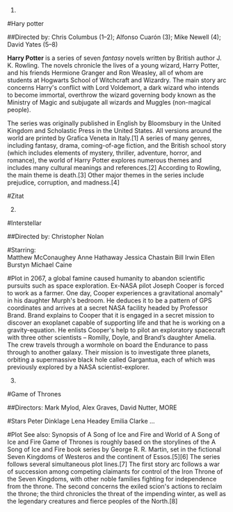 1.
 #Hary potter

##Directed by: Chris Columbus (1–2); Alfonso Cuarón (3); Mike Newell (4); David Yates (5–8)


**Harry Potter** is a series of seven *fantasy* novels written by British author J. K. Rowling. The novels chronicle the lives of a young wizard, Harry Potter, and his friends Hermione Granger and Ron Weasley, all of whom are students at Hogwarts School of Witchcraft and Wizardry. The main story arc concerns Harry's conflict with Lord Voldemort, a dark wizard who intends to become immortal, overthrow the wizard governing body known as the Ministry of Magic and subjugate all wizards and Muggles (non-magical people).

The series was originally published in English by Bloomsbury in the United Kingdom and Scholastic Press in the United States. All versions around the world are printed by Grafica Veneta in Italy.[1] A series of many genres, including fantasy, drama, coming-of-age fiction, and the British school story (which includes elements of mystery, thriller, adventure, horror, and romance), the world of Harry Potter explores numerous themes and includes many cultural meanings and references.[2] According to Rowling, the main theme is death.[3] Other major themes in the series include prejudice, corruption, and madness.[4]

#Zitat

2.
 #Interstellar

##Directed by:	Christopher Nolan

#Starring:	
Matthew McConaughey
Anne Hathaway
Jessica Chastain
Bill Irwin
Ellen Burstyn
Michael Caine

#Plot
in 2067, a global famine caused humanity to abandon scientific pursuits such as space exploration. 
Ex-NASA pilot Joseph Cooper is forced to work as a farmer. One day, Cooper experiences a gravitational
 anomaly" in his daughter Murph's bedroom. He deduces it to be a pattern of GPS coordinates and arrives
 at a secret NASA facility headed by Professor Brand. Brand explains to Cooper that it is engaged in a
 secret mission to discover an exoplanet capable of supporting life and that he is working on a gravity-equation.
 He enlists Cooper's help to pilot an exploratory spacecraft with three other scientists – Romilly, Doyle, and Brand’s daughter Amelia. The crew travels through a wormhole on board the Endurance to pass through to another galaxy. Their mission is to investigate three planets, orbiting a supermassive black hole called Gargantua, each of which was previously explored by a NASA scientist-explorer.

3.
#Game of Thrones

##Directors: Mark Mylod, Alex Graves, David Nutter, MORE

#Stars
Peter Dinklage
Lena Headey
Emilia Clarke
...

#Plot
See also: Synopsis of A Song of Ice and Fire and World of A Song of Ice and Fire
Game of Thrones is roughly based on the storylines of the A Song of Ice and Fire book series by George R. R. Martin, set in the fictional Seven Kingdoms of Westeros and the continent of Essos.[5][6] The series follows several simultaneous plot lines.[7] The first story arc follows a war of succession among competing claimants for control of the Iron Throne of the Seven Kingdoms, with other noble families fighting for independence from the throne. The second concerns the exiled scion's actions to reclaim the throne; the third chronicles the threat of the impending winter, as well as the legendary creatures and fierce peoples of the North.[8]

